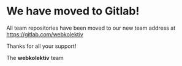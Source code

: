 # We have moved to Gitlab!

All team repositories have been moved to our new team address at https://gitlab.com/webkolektiv

Thanks for all your support!

The **webkolektiv** team
